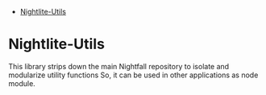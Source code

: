 <!-- START doctoc generated TOC please keep comment here to allow auto update -->
<!-- DON'T EDIT THIS SECTION, INSTEAD RE-RUN doctoc TO UPDATE -->

- [Nightlite-Utils](#nightlite-utils)

<!-- END doctoc generated TOC please keep comment here to allow auto update -->

# Nightlite-Utils

This library strips down the main Nightfall repository to isolate and modularize utility functions
So, it can be used in other applications as node module.
